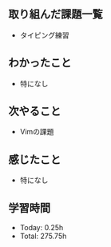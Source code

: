 ## 取り組んだ課題一覧
- タイピング練習
## わかったこと
- 特になし
## 次やること
- Vimの課題
## 感じたこと
- 特になし
## 学習時間
- Today: 0.25h
- Total: 275.75h
